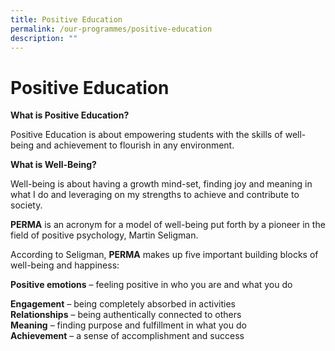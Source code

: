 ```yaml
---
title: Positive Education
permalink: /our-programmes/positive-education
description: ""
---
```

# **Positive Education**

**What is Positive Education?**

Positive Education is about empowering students with the skills of well-being and achievement to flourish in any environment.

**What is Well-Being?**

Well-being is about having a growth mind-set, finding joy and meaning in what I do and leveraging on my strengths to achieve and contribute to society.

**PERMA** is an acronym for a model of well-being put forth by a pioneer in the field of positive psychology, Martin Seligman. 

According to Seligman, **PERMA** makes up five important building blocks of well-being and happiness:

**Positive emotions** – feeling positive in who you are and what you do

**Engagement** – being completely absorbed in activities    
**Relationships** – being authentically connected to others   
**Meaning** – finding purpose and fulfillment in what you do    
**Achievement** – a sense of accomplishment and success
